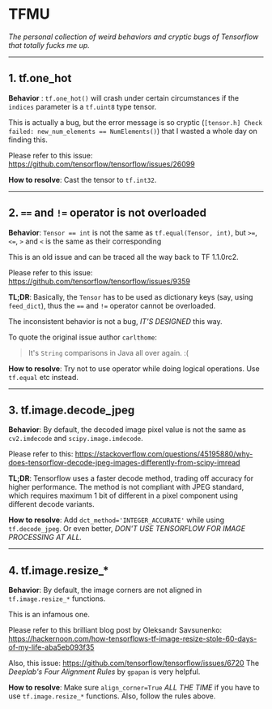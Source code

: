 # TFMU

*The personal collection of weird behaviors and cryptic bugs of Tensorflow that totally fucks me up.*

-----

## 1. tf.one_hot

**Behavior** : `tf.one_hot()` will crash under certain circumstances if the `indices` parameter is a `tf.uint8` type tensor.

This is actually a bug, but the error message is so cryptic (`[tensor.h] Check failed: new_num_elements == NumElements()`) that I wasted a whole day on finding this.

Please refer to this issue: https://github.com/tensorflow/tensorflow/issues/26099

**How to resolve**: Cast the tensor to `tf.int32`.

-----

## 2. `==` and `!=` operator is not overloaded

**Behavior**: `Tensor == int` is not the same as `tf.equal(Tensor, int)`, but `>=`, `<=`, `>` and `<` is the same as their corresponding 

This is an old issue and can be traced all the way back to TF 1.1.0rc2.

Please refer to this issue:
https://github.com/tensorflow/tensorflow/issues/9359

**TL;DR**: Basically, the `Tensor` has to be used as dictionary keys (say, using `feed_dict`), thus the `==` and `!=` operator cannot be overloaded.

The inconsistent behavior is not a bug, *IT'S DESIGNED* this way.

To quote the original issue author `carlthome`:
> It's `String` comparisons in Java all over again. :(

**How to resolve**: Try not to use operator while doing logical operations. Use `tf.equal` etc instead.

-----

## 3. tf.image.decode_jpeg

**Behavior**: By default, the decoded image pixel value is not the same as `cv2.imdecode` and `scipy.image.imdecode`.

Please refer to this:
https://stackoverflow.com/questions/45195880/why-does-tensorflow-decode-jpeg-images-differently-from-scipy-imread

**TL;DR**: Tensorflow uses a faster decode method, trading off accuracy for higher performance. The method is not compliant with JPEG standard, which requires maximum 1 bit of different in a pixel component using different decode variants.

**How to resolve**: Add `dct_method='INTEGER_ACCURATE'` while using `tf.decode_jpeg`. Or even better, *DON'T USE TENSORFLOW FOR IMAGE PROCESSING AT ALL.*

-----

## 4. tf.image.resize_*

**Behavior**: By default, the image corners are not aligned in `tf.image.resize_*` functions.

This is an infamous one.

Please refer to this brilliant blog post by Oleksandr Savsunenko:
https://hackernoon.com/how-tensorflows-tf-image-resize-stole-60-days-of-my-life-aba5eb093f35

Also, this issue:
https://github.com/tensorflow/tensorflow/issues/6720
The *Deeplab's Four Alignment Rules* by `gpapan` is very helpful.

**How to resolve**: Make sure `align_corner=True` *ALL THE TIME* if you have to use `tf.image.resize_*` functions. Also, follow the rules above.
